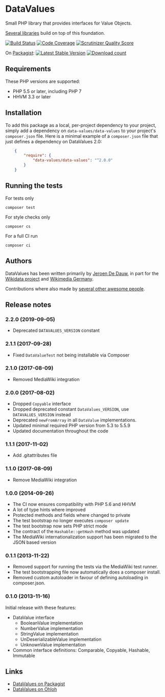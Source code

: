 # DataValues

Small PHP library that provides interfaces for Value Objects. 

[Several libraries](https://github.com/DataValues) build on top of this foundation.

[![Build Status](https://travis-ci.org/DataValues/DataValues.svg?branch=master)](https://travis-ci.org/DataValues/DataValues)
[![Code Coverage](https://scrutinizer-ci.com/g/DataValues/DataValues/badges/coverage.png?s=56a1ea89df94c6d9b4223ba584d0d4556e1984ef)](https://scrutinizer-ci.com/g/DataValues/DataValues/)
[![Scrutinizer Quality Score](https://scrutinizer-ci.com/g/DataValues/DataValues/badges/quality-score.png?s=ba9364790e6b521277a3829ffb91e2c2e1b68c3c)](https://scrutinizer-ci.com/g/DataValues/DataValues/)

On [Packagist](https://packagist.org/packages/data-values/data-values):
[![Latest Stable Version](https://poser.pugx.org/data-values/data-values/version.png)](https://packagist.org/packages/data-values/data-values)
[![Download count](https://poser.pugx.org/data-values/data-values/d/total.png)](https://packagist.org/packages/data-values/data-values)

## Requirements

These PHP versions are supported:

* PHP 5.5 or later, including PHP 7
* HHVM 3.3 or later

## Installation

To add this package as a local, per-project dependency to your project, simply add a
dependency on `data-values/data-values` to your project's `composer.json` file.
Here is a minimal example of a `composer.json` file that just defines a dependency on
DataValues 2.0:

```json
    {
        "require": {
            "data-values/data-values": "^2.0.0"
        }
    }
```

## Running the tests

For tests only

    composer test

For style checks only

    composer cs

For a full CI run

    composer ci

## Authors

DataValues has been written primarily by [Jeroen De Dauw](https://www.entropywins.wtf),
in part for the [Wikidata project](https://wikidata.org/) and [Wikimedia Germany](https://wikimedia.de).

Contributions where also made by
[several other awesome people](https://www.openhub.net/p/datavalues/contributors).

## Release notes

### 2.2.0 (2019-09-05)

* Deprecated `DATAVALUES_VERSION` constant

### 2.1.1 (2017-09-28)

* Fixed `DataValueTest` not being installable via Composer

### 2.1.0 (2017-08-09)

* Removed MediaWiki integration

### 2.0.0 (2017-08-02)

* Dropped `Copyable` interface
* Dropped deprecated constant `DataValues_VERSION`, use `DATAVALUES_VERSION` instead
* Deprecated `newFromArray` in all `DataValue` implementations.
* Updated minimal required PHP version from 5.3 to 5.5.9
* Updated documentation throughout the code

### 1.1.1 (2017-11-02)

* Add .gitattributes file

### 1.1.0 (2017-08-09)

* Remove MediaWiki integration

### 1.0.0 (2014-09-26)

* The CI now ensures compatibility with PHP 5.6 and HHVM
* A lot of type hints where improved
* Protected methods and fields where changed to private
* The test bootstrap no longer executes `composer update`
* The test bootstrap now sets PHP strict mode
* The contract of the `Hashable::getHash` method was updated
* The MediaWiki internationalization support has been migrated to the JSON based version

### 0.1.1 (2013-11-22)

* Removed support for running the tests via the MediaWiki test runner.
* The test bootstrapping file now automatically does a composer install.
* Removed custom autoloader in favour of defining autoloading in composer.json.

### 0.1.0 (2013-11-16)

Initial release with these features:

* DataValue interface
	* BooleanValue implementation
	* NumberValue implementation
	* StringValue implementation
	* UnDeserializableValue implementation
	* UnknownValue implementation
* Common interface definitions: Comparable, Copyable, Hashable, Immutable

## Links

* [DataValues on Packagist](https://packagist.org/packages/data-values/data-values)
* [DataValues on Ohloh](https://www.ohloh.net/p/datavalues)
